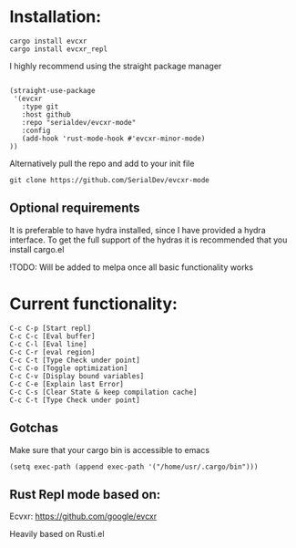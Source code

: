 # Installation:

```
cargo install evcxr
cargo install evcxr_repl
```

I highly recommend using the straight package manager

```

(straight-use-package
 '(evcxr
   :type git
   :host github
   :repo "serialdev/evcxr-mode"
   :config
   (add-hook 'rust-mode-hook #'evcxr-minor-mode)
))
```

Alternatively pull the repo and add to your init file
```
git clone https://github.com/SerialDev/evcxr-mode
```

## Optional requirements

It is preferable to have hydra installed, since I have provided a hydra interface.
To get the full support of the hydras it is recommended that you install cargo.el

!TODO: Will be added to melpa once all basic functionality works

# Current functionality:

```
C-c C-p [Start repl]
C-c C-c [Eval buffer]
C-c C-l [Eval line]
C-c C-r [eval region]
C-c C-t [Type Check under point]
C-c C-o [Toggle optimization]
C-c C-v [Display bound variables]
C-c C-e [Explain last Error]
C-c C-s [Clear State & keep compilation cache]
C-c C-t [Type Check under point]
```

## Gotchas
Make sure that your cargo bin is accessible to emacs
```
(setq exec-path (append exec-path '("/home/usr/.cargo/bin")))
```

## Rust Repl mode based on:

Ecvxr: https://github.com/google/evcxr

Heavily based on Rusti.el
